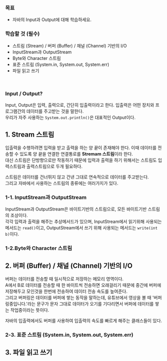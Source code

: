 
### 목표
- 자바의 Input과 Output에 대해 학습하세요.

### 학습할 것 (필수)
- 스트림 (Stream) / 버퍼 (Buffer) / 채널 (Channel) 기반의 I/O
- InputStream과 OutputStream
- Byte와 Character 스트림
- 표준 스트림 (System.in, System.out, System.err)
- 파일 읽고 쓰기

<br>

### Input / Output?

Input, Output은 입력, 출력으로, 간단히 입출력이라고 한다. 입출력은 어떤 장치와 프로그램간의 데이터를 주고받는 것을 말한다.<br>
우리가 자주 사용하는 `System.out.println()`은 대표적인 Output이다.


## 1. Stream 스트림

입출력을 수행하려면 입력을 받고 출력을 하는 양 끝이 존재해야 한다. 이때 데이터를 전송할 수 있도록 양 끝을 연결한 연결통로를 **Stremam 스트림**이라 한다.<br>
대신 스트림은 단방향으로만 작동하기 때문에 입력과 출력을 하기 위해서는 스트림도 입력스트림과 출력스트림으로 두개 필요하다.

스트림은 데이터를 건너뛰지 않고 건낸 그대로 연속적으로 데이터를 주고받는다.<br>
그리고 자바에서 사용하는 스트림의 종류에는 여러가지가 있다.

### 1-1. InputStream과 OutputStream

InputStream과 OutputStream은 바이트기반의 스트림으로, 모든 바이트기반 스트림의 조상이다.<br>
각각 입력과 출력을 해주는 추상메서드가 있으며, InputStream에서 읽기위해 사용되는 메서드는 `read()`이고, OutputStream에서 쓰기 위해 사용되는 메서드는 `write(int b)`이다.

### 1-2.Byte와 Character 스트림

## 2. 버퍼 (Buffer) / 채널 (Channel) 기반의 I/O

버퍼는 데이터를 전송할 때 일시적으로 저장하는 메모리 영역이다.<br>
A에서 B로 데이터를 전송할 때 한 바이트씩 전송하면 오래걸리기 때문에 중간에 버퍼에 저장해두고 모인것을 한번에 전송하여 데이터 전송 속도를 높여준다.<br>
그리고 버퍼링은 데이터를 버퍼에 쌓는 동작을 말하는데, 유튜브에서 영상을 볼 때 '버퍼링중입니다.'라는 문구가 문자 그대로 데이터가 오기를 기다리면서 버퍼에 데이터를 쌓는 작업중이라는 뜻이다.

자바의 입출력에서도 버퍼를 사용하여 입출력의 속도를 빠르게 해주는 클래스들이 있다.


### 2-3. 표준 스트림 (System.in, System.out, System.err)

## 3. 파일 읽고 쓰기
